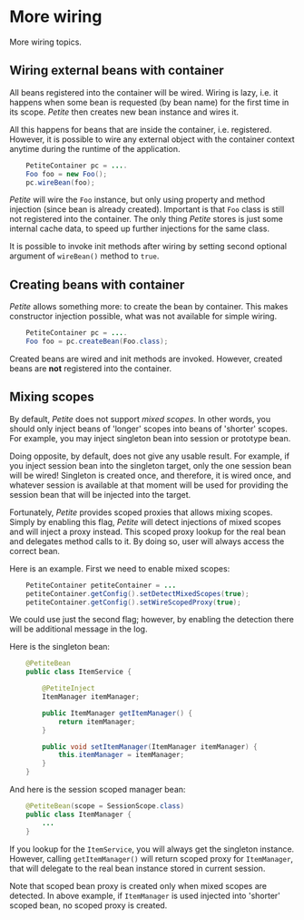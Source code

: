 # More wiring

More wiring topics.

## Wiring external beans with container

All beans registered into the container will be wired. Wiring is lazy, i.e. it happens when some bean is requested (by bean name) for the first time in its scope. *Petite* then creates new bean instance and wires it.

All this happens for beans that are inside the container, i.e. registered. However, it is possible to wire any external object with the container context anytime during the runtime of the application.

~~~~~ java
    PetiteContainer pc = ....
    Foo foo = new Foo();
    pc.wireBean(foo);
~~~~~

*Petite* will wire the `Foo` instance, but only using property and method injection (since bean is already created). Important is that `Foo` class is still not registered into the container. The only thing *Petite* stores is just some internal cache data, to speed up further injections for the same class.

It is possible to invoke init methods after wiring by setting second optional argument of `wireBean()` method to `true`.

## Creating beans with container

*Petite* allows something more: to create the bean by container. This makes constructor injection possible, what was not available for simple wiring.

~~~~~ java
    PetiteContainer pc = ....
    Foo foo = pc.createBean(Foo.class);
~~~~~

Created beans are wired and init methods are invoked. However, created beans are **not** registered into the container.

## Mixing scopes

By default, *Petite* does not support *mixed scopes*. In other words, you should only inject beans of 'longer' scopes into beans of 'shorter' scopes. For example, you may inject singleton bean into session or prototype bean.

Doing opposite, by default, does not give any usable result. For example, if you inject session bean into the singleton target, only the one session bean will be wired! Singleton is created once, and therefore, it is wired once, and whatever session is available at that moment will be used for providing the session bean that will be injected into the target.

Fortunately, *Petite* provides scoped proxies that allows mixing scopes. Simply by enabling this flag, *Petite* will detect injections of mixed scopes and will inject a proxy instead. This scoped proxy lookup for the real bean and delegates method calls to it. By doing so, user will always access the correct bean.

Here is an example. First we need to enable mixed scopes:

~~~~~ java
    PetiteContainer petiteContainer = ...
    petiteContainer.getConfig().setDetectMixedScopes(true);
    petiteContainer.getConfig().setWireScopedProxy(true);
~~~~~

We could use just the second flag; however, by enabling the detection there will be additional message in the log.

Here is the singleton bean:

~~~~~ java
    @PetiteBean
    public class ItemService {

    	@PetiteInject
    	ItemManager itemManager;

    	public ItemManager getItemManager() {
    		return itemManager;
    	}

    	public void setItemManager(ItemManager itemManager) {
    		this.itemManager = itemManager;
    	}
    }
~~~~~

And here is the session scoped manager bean:

~~~~~ java
    @PetiteBean(scope = SessionScope.class)
    public class ItemManager {
    	...
    }
~~~~~

If you lookup for the `ItemService`, you will always get the singleton instance. However, calling `getItemManager()` will return scoped proxy for `ItemManager`, that will delegate to the real bean instance stored in current session.

Note that scoped bean proxy is created only when mixed scopes are detected. In above example, if `ItemManager` is used injected into 'shorter' scoped bean, no scoped proxy is created.
